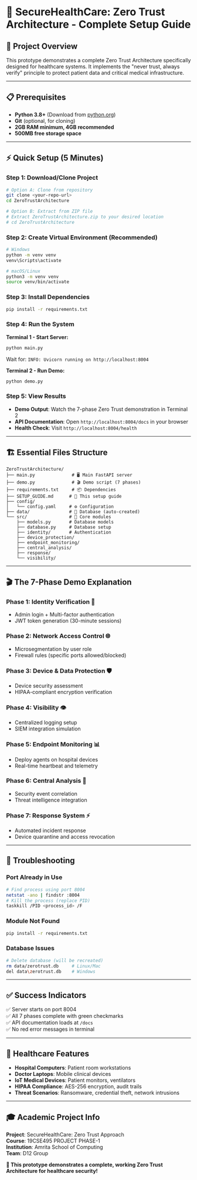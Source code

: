 # 🚀 **SecureHealthCare: Zero Trust Architecture - Complete Setup Guide**

## 🎯 **Project Overview**

This prototype demonstrates a complete Zero Trust Architecture specifically designed for healthcare systems. It implements the "never trust, always verify" principle to protect patient data and critical medical infrastructure.

---

## 📋 **Prerequisites**

- **Python 3.8+** (Download from [python.org](https://python.org))
- **Git** (optional, for cloning)
- **2GB RAM minimum, 4GB recommended**
- **500MB free storage space**

---

## ⚡ **Quick Setup (5 Minutes)**

### **Step 1: Download/Clone Project**
```bash
# Option A: Clone from repository
git clone <your-repo-url>
cd ZeroTrustArchitecture

# Option B: Extract from ZIP file
# Extract ZeroTrustArchitecture.zip to your desired location
# cd ZeroTrustArchitecture
```

### **Step 2: Create Virtual Environment (Recommended)**
```bash
# Windows
python -m venv venv
venv\Scripts\activate

# macOS/Linux  
python3 -m venv venv
source venv/bin/activate
```

### **Step 3: Install Dependencies**
```bash
pip install -r requirements.txt
```

### **Step 4: Run the System**

**Terminal 1 - Start Server:**
```bash
python main.py
```
Wait for: `INFO: Uvicorn running on http://localhost:8004`

**Terminal 2 - Run Demo:**
```bash
python demo.py
```

### **Step 5: View Results**
- **Demo Output**: Watch the 7-phase Zero Trust demonstration in Terminal 2
- **API Documentation**: Open `http://localhost:8004/docs` in your browser
- **Health Check**: Visit `http://localhost:8004/health`

---

## 🏗️ **Essential Files Structure**

```
ZeroTrustArchitecture/
├── main.py              # 🖥️ Main FastAPI server
├── demo.py              # 🎬 Demo script (7 phases)
├── requirements.txt     # 📦 Dependencies
├── SETUP_GUIDE.md      # 📖 This setup guide
├── config/
│   └── config.yaml     # ⚙️ Configuration
├── data/               # 💾 Database (auto-created)
└── src/                # 🔧 Core modules
    ├── models.py       # Database models
    ├── database.py     # Database setup
    ├── identity/       # Authentication
    ├── device_protection/
    ├── endpoint_monitoring/
    ├── central_analysis/
    ├── response/
    └── visibility/
```

---

## 🎬 **The 7-Phase Demo Explanation**

### **Phase 1: Identity Verification** 🔐
- Admin login + Multi-factor authentication
- JWT token generation (30-minute sessions)

### **Phase 2: Network Access Control** 🌐
- Microsegmentation by user role
- Firewall rules (specific ports allowed/blocked)

### **Phase 3: Device & Data Protection** 🛡️
- Device security assessment
- HIPAA-compliant encryption verification

### **Phase 4: Visibility** 👁️
- Centralized logging setup
- SIEM integration simulation

### **Phase 5: Endpoint Monitoring** 📊
- Deploy agents on hospital devices
- Real-time heartbeat and telemetry

### **Phase 6: Central Analysis** 🎯
- Security event correlation
- Threat intelligence integration

### **Phase 7: Response System** ⚡
- Automated incident response
- Device quarantine and access revocation

---

## 🔧 **Troubleshooting**

### **Port Already in Use**
```bash
# Find process using port 8004
netstat -ano | findstr :8004
# Kill the process (replace PID)
taskkill /PID <process_id> /F
```

### **Module Not Found**
```bash
pip install -r requirements.txt
```

### **Database Issues**
```bash
# Delete database (will be recreated)
rm data/zerotrust.db     # Linux/Mac
del data\zerotrust.db    # Windows
```

---

## ✅ **Success Indicators**

✅ Server starts on port 8004  
✅ All 7 phases complete with green checkmarks  
✅ API documentation loads at `/docs`  
✅ No red error messages in terminal  

---

## 🏥 **Healthcare Features**

- **Hospital Computers**: Patient room workstations
- **Doctor Laptops**: Mobile clinical devices  
- **IoT Medical Devices**: Patient monitors, ventilators
- **HIPAA Compliance**: AES-256 encryption, audit trails
- **Threat Scenarios**: Ransomware, credential theft, network intrusions

---

## 🎓 **Academic Project Info**

**Project**: SecureHealthCare: Zero Trust Approach  
**Course**: 19CSE495 PROJECT PHASE-1  
**Institution**: Amrita School of Computing  
**Team**: D12 Group  

**🎉 This prototype demonstrates a complete, working Zero Trust Architecture for healthcare security!**
